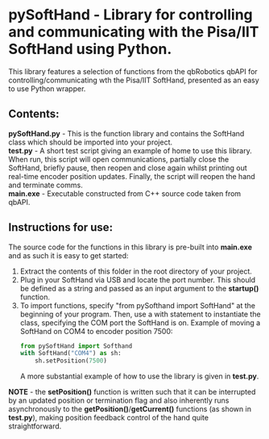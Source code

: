 # pySoftHand - Library for controlling and communicating with the Pisa/IIT SoftHand using Python.

This library features a selection of functions from the qbRobotics qbAPI for controlling/communicating wth the Pisa/IIT SoftHand, presented as an easy to use Python wrapper.  
  
## Contents:
**pySoftHand.py** - This is the function library and contains the SoftHand class which should be imported into your project.  
**test.py** - A short test script giving an example of home to use this library. When run, this script will open communications, partially close the SoftHand, briefly pause, then reopen and close again whilst printing out real-time encoder position updates. Finally, the script will reopen the hand and terminate comms.   
**main.exe** - Executable constructed from C++ source code taken from qbAPI.

## Instructions for use:
The source code for the functions in this library is pre-built into **main.exe** and as such it is easy to get started:  

1. Extract the contents of this folder in the root directory of your project.  
2. Plug in your SoftHand via USB and locate the port number. This should be defined as a string and passed as an input argument to the **startup()** function.  
3. To import functions, specify "from pySofthand import SoftHand" at the beginning of your program. Then, use a with statement to instantiate the class, specifying the COM port the SoftHand is on. Example of moving a SoftHand on COM4 to encoder position 7500:  
    ```python
    from pySoftHand import Softhand  
    with SoftHand("COM4") as sh:
        sh.setPosition(7500)
    ```
    A more substantial example of how to use the library is given in **test.py**.

**NOTE** - the **setPosition()** function is written such that it can be interrupted by an updated position or termination flag and also inherently runs asynchronously to the **getPosition()**/**getCurrent()** functions (as shown in **test.py**), making position feedback control of the hand quite straightforward.

